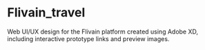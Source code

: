 # Flivain_travel
Web UI/UX design for the Flivain platform created using Adobe XD, including interactive prototype links and preview images.
